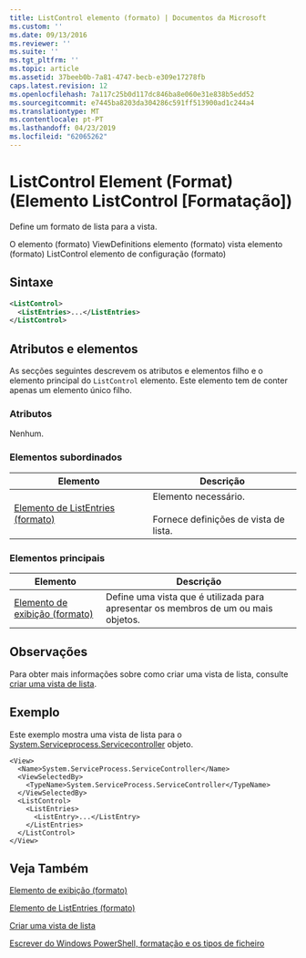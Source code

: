 ```yaml
---
title: ListControl elemento (formato) | Documentos da Microsoft
ms.custom: ''
ms.date: 09/13/2016
ms.reviewer: ''
ms.suite: ''
ms.tgt_pltfrm: ''
ms.topic: article
ms.assetid: 37beeb0b-7a81-4747-becb-e309e17278fb
caps.latest.revision: 12
ms.openlocfilehash: 7a117c25b0d117dc846ba8e060e31e838b5edd52
ms.sourcegitcommit: e7445ba8203da304286c591ff513900ad1c244a4
ms.translationtype: MT
ms.contentlocale: pt-PT
ms.lasthandoff: 04/23/2019
ms.locfileid: "62065262"
---
```

# <a name="listcontrol-element-format"></a>ListControl Element (Format) (Elemento ListControl [Formatação])

Define um formato de lista para a vista.

O elemento (formato) ViewDefinitions elemento (formato) vista elemento (formato) ListControl elemento de configuração (formato)

## <a name="syntax"></a>Sintaxe

```xml
<ListControl>
  <ListEntries>...</ListEntries>
</ListControl>

```

## <a name="attributes-and-elements"></a>Atributos e elementos

As secções seguintes descrevem os atributos e elementos filho e o elemento principal do `ListControl` elemento. Este elemento tem de conter apenas um elemento único filho.

### <a name="attributes"></a>Atributos

Nenhum.

### <a name="child-elements"></a>Elementos subordinados

|Elemento|Descrição|
|-------------|-----------------|
|[Elemento de ListEntries (formato)](./listentries-element-for-listcontrol-format.md)|Elemento necessário.<br /><br /> Fornece definições de vista de lista.|

### <a name="parent-elements"></a>Elementos principais

|Elemento|Descrição|
|-------------|-----------------|
|[Elemento de exibição (formato)](./view-element-format.md)|Define uma vista que é utilizada para apresentar os membros de um ou mais objetos.|

## <a name="remarks"></a>Observações

Para obter mais informações sobre como criar uma vista de lista, consulte [criar uma vista de lista](./creating-a-list-view.md).

## <a name="example"></a>Exemplo

Este exemplo mostra uma vista de lista para o [System.Serviceprocess.Servicecontroller](/dotnet/api/System.ServiceProcess.ServiceController) objeto.

```
<View>
  <Name>System.ServiceProcess.ServiceController</Name>
  <ViewSelectedBy>
    <TypeName>System.ServiceProcess.ServiceController</TypeName>
  </ViewSelectedBy>
  <ListControl>
    <ListEntries>
      <ListEntry>...</ListEntry>
    </ListEntries>
  </ListControl>
</View>
```

## <a name="see-also"></a>Veja Também

[Elemento de exibição (formato)](./view-element-format.md)

[Elemento de ListEntries (formato)](./listentries-element-for-listcontrol-format.md)

[Criar uma vista de lista](./creating-a-list-view.md)

[Escrever do Windows PowerShell, formatação e os tipos de ficheiro](./writing-a-powershell-formatting-file.md)
